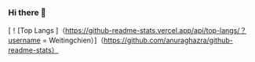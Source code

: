 ### Hi there 👋

<!--
**Weitingchien/Weitingchien** is a ✨ _special_ ✨ repository because its `README.md` (this file) appears on your GitHub profile.

Here are some ideas to get you started:

- 🔭 I’m currently working on ...
- 🌱 I’m currently learning ...
- 👯 I’m looking to collaborate on ...
- 🤔 I’m looking for help with ...
- 💬 Ask me about ...
- 📫 How to reach me: ...
- 😄 Pronouns: ...
- ⚡ Fun fact: ...

[！[Weitingchien的github統計信息]（https://github-readme-stats.vercel.app/api？username = Weitingchien＆show_icons = true＆theme = dracula）]（https://github.com/anuraghazra/github-readme-stats）
<img align="center" src="https://github-readme-stats.vercel.app/api/<CARD_TYPE>/?username=<Weitingchien>&theme=<THEME_NAME>" />
[！[Top Langs ]（https://github-readme-stats.vercel.app/api/top-langs/？username = Weitingchien）]（https://github.com/anuraghazra/github-readme-stats）
-->

[！[Top Langs ]（https://github-readme-stats.vercel.app/api/top-langs/？username = Weitingchien）]（https://github.com/anuraghazra/github-readme-stats）
